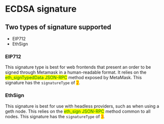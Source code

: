 # ECDSA signature

## Two types of signature supported&#x20;

* EIP712
* EthSign



### EIP712

This signature type is best for web frontends that present an order to be signed through Metamask in a human-readable format. It relies on the <mark style="color:green;">eth\_signTypedData JSON-RPC</mark> method exposed by MetaMask. This signature has the `signatureType` of <mark style="color:red;">2</mark>.



### EthSign

This signature is best for use with headless providers, such as when using a geth node. This relies on the <mark style="color:green;">eth\_sign JSON-RPC</mark> method common to all nodes. This signature has the `signatureType` of <mark style="color:red;">3</mark>.
